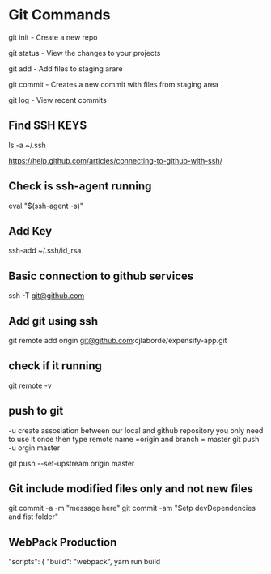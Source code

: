 # Git Commands

git init - Create a new repo

git status - View the changes to your projects

git add - Add files to staging arare

git commit - Creates a new commit with files from staging area

git log - View recent commits

## Find SSH KEYS

ls -a ~/.ssh

https://help.github.com/articles/connecting-to-github-with-ssh/

## Check is ssh-agent running

 eval "$(ssh-agent -s)"

## Add Key

 ssh-add ~/.ssh/id_rsa

## Basic connection to github services 

ssh -T git@github.com

## Add git using ssh

git remote add origin git@github.com:cjlaborde/expensify-app.git

## check if it running

git remote -v

## push to git

-u create assosiation between our local and github repository you only need to use it once
then type remote name =origin  and branch = master
git push -u orgin master

git push --set-upstream origin master

## Git include modified files only and not new files

git commit -a -m "message here"
git commit -am "Setp devDependencies and fist folder"

## WebPack Production 

  "scripts": {
    "build": "webpack",
yarn run build 

